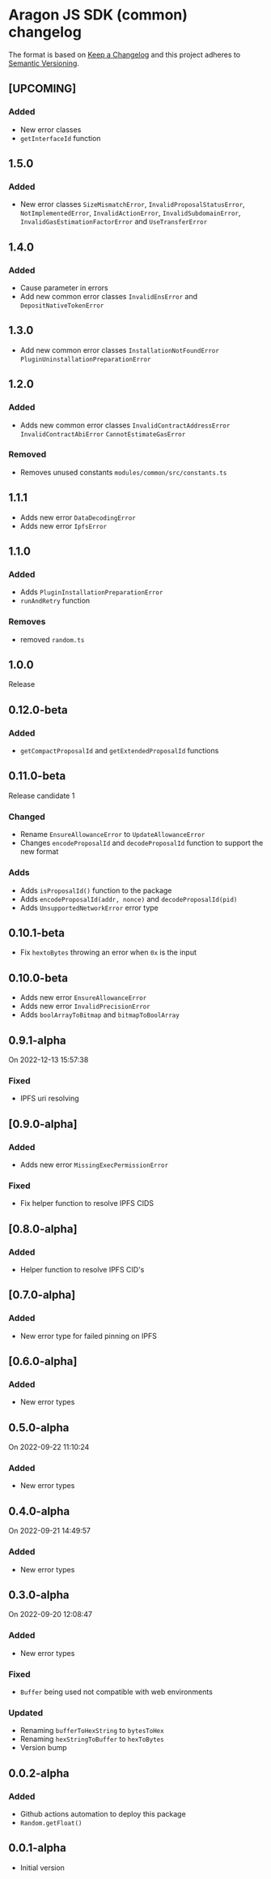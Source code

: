 # Aragon JS SDK (common) changelog

The format is based on [Keep a Changelog](http://keepachangelog.com/) and this
project adheres to [Semantic Versioning](http://semver.org/).

<!--
TEMPLATE:
(Leave "## [UPCOMING]" first and describe the changes below it)

### Added
- Feature 1, 2, 3

### Changed
- Change 1, 2, 3

### Fixed
- Fix 1, 2, 3
-->

## [UPCOMING]

### Added

- New error classes
- `getInterfaceId` function

## 1.5.0

### Added

- New error classes `SizeMismatchError`, `InvalidProposalStatusError`,
  `NotImplementedError`, `InvalidActionError`, `InvalidSubdomainError`,
  `InvalidGasEstimationFactorError` and `UseTransferError`

## 1.4.0

### Added

- Cause parameter in errors
- Add new common error classes `InvalidEnsError` and `DepositNativeTokenError`

## 1.3.0

- Add new common error classes `InstallationNotFoundError`
  `PluginUninstallationPreparationError`

## 1.2.0

### Added

- Adds new common error classes `InvalidContractAddressError`
  `InvalidContractAbiError` `CannotEstimateGasError`

### Removed

- Removes unused constants `modules/common/src/constants.ts`

## 1.1.1

- Adds new error `DataDecodingError`
- Adds new error `IpfsError`

## 1.1.0

### Added

- Adds `PluginInstallationPreparationError`
- `runAndRetry` function

### Removes

- removed `random.ts`

## 1.0.0

Release

## 0.12.0-beta

### Added

- `getCompactProposalId` and `getExtendedProposalId` functions

## 0.11.0-beta

Release candidate 1

### Changed

- Rename `EnsureAllowanceError` to `UpdateAllowanceError`
- Changes `encodeProposalId` and `decodeProposalId` function to support the new
  format

### Adds

- Adds `isProposalId()` function to the package
- Adds `encodeProposalId(addr, nonce)` and `decodeProposalId(pid)`
- Adds `UnsupportedNetworkError` error type

## 0.10.1-beta

- Fix `hextoBytes` throwing an error when `0x` is the input

## 0.10.0-beta

- Adds new error `EnsureAllowanceError`
- Adds new error `InvalidPrecisionError`
- Adds `boolArrayToBitmap` and `bitmapToBoolArray`

## 0.9.1-alpha

On 2022-12-13 15:57:38

### Fixed

- IPFS uri resolving

## [0.9.0-alpha]

### Added

- Adds new error `MissingExecPermissionError`

### Fixed

- Fix helper function to resolve IPFS CIDS

## [0.8.0-alpha]

### Added

- Helper function to resolve IPFS CID's

## [0.7.0-alpha]

### Added

- New error type for failed pinning on IPFS

## [0.6.0-alpha]

### Added

- New error types

## 0.5.0-alpha

On 2022-09-22 11:10:24

### Added

- New error types

## 0.4.0-alpha

On 2022-09-21 14:49:57

### Added

- New error types

## 0.3.0-alpha

On 2022-09-20 12:08:47

### Added

- New error types

### Fixed

- `Buffer` being used not compatible with web environments

### Updated

- Renaming `bufferToHexString` to `bytesToHex`
- Renaming `hexStringToBuffer` to `hexToBytes`
- Version bump

## 0.0.2-alpha

### Added

- Github actions automation to deploy this package
- `Random.getFloat()`

## 0.0.1-alpha

- Initial version
